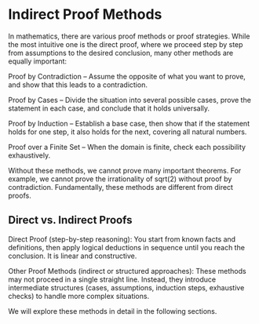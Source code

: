 # Indirect Proof Methods

In mathematics, there are various proof methods or proof strategies. While the most intuitive one is the direct proof, where we proceed step by step from assumptions to the desired conclusion, many other methods are equally important:

Proof by Contradiction – Assume the opposite of what you want to prove, and show that this leads to a contradiction.

Proof by Cases – Divide the situation into several possible cases, prove the statement in each case, and conclude that it holds universally.

Proof by Induction – Establish a base case, then show that if the statement holds for one step, it also holds for the next, covering all natural numbers.

Proof over a Finite Set – When the domain is finite, check each possibility exhaustively.

Without these methods, we cannot prove many important theorems. For example, we cannot prove the irrationality of sqrt(2) without proof by contradiction. Fundamentally, these methods are different from direct proofs.

## Direct vs. Indirect Proofs

Direct Proof (step-by-step reasoning):
You start from known facts and definitions, then apply logical deductions in sequence until you reach the conclusion. It is linear and constructive.

Other Proof Methods (indirect or structured approaches):
These methods may not proceed in a single straight line. Instead, they introduce intermediate structures (cases, assumptions, induction steps, exhaustive checks) to handle more complex situations.

We will explore these methods in detail in the following sections.